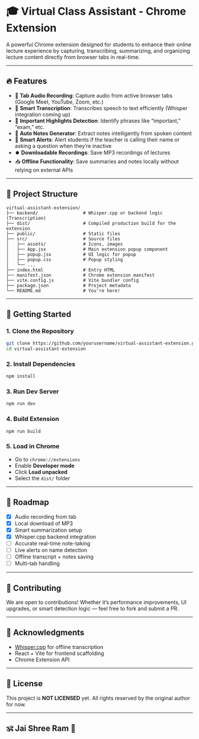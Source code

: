# 🎓 Virtual Class Assistant - Chrome Extension

A powerful Chrome extension designed for students to enhance their online lecture experience by capturing, transcribing, summarizing, and organizing lecture content directly from browser tabs in real-time.

---

## 🔥 Features

* 🎤 **Tab Audio Recording**: Capture audio from active browser tabs (Google Meet, YouTube, Zoom, etc.)
* 📝 **Smart Transcription**: Transcribes speech to text efficiently (Whisper integration coming up)
* 📌 **Important Highlights Detection**: Identify phrases like “important,” “exam,” etc.
* 📄 **Auto Notes Generator**: Extract notes intelligently from spoken content
* 🔔 **Smart Alerts**: Alert students if the teacher is calling their name or asking a question when they’re inactive
* ⏺️ **Downloadable Recordings**: Save MP3 recordings of lectures
* 📥 **Offline Functionality**: Save summaries and notes locally without relying on external APIs

---

## 📁 Project Structure

```
virtual-assistant-extension/
├── backend/                 # Whisper.cpp or backend logic (Transcription)
├── dist/                    # Compiled production build for the extension
├── public/                  # Static files
├── src/                     # Source files
│   ├── assets/              # Icons, images
│   ├── App.jsx              # Main extension popup component
│   ├── popup.jsx            # UI logic for popup
│   ├── popup.css            # Popup styling
│   └── ...
├── index.html               # Entry HTML
├── manifest.json            # Chrome extension manifest
├── vite.config.js           # Vite bundler config
├── package.json             # Project metadata
└── README.md                # You're here!
```

---

## 🚀 Getting Started

### 1. Clone the Repository

```bash
git clone https://github.com/yourusername/virtual-assistant-extension.git
cd virtual-assistant-extension
```

### 2. Install Dependencies

```bash
npm install
```

### 3. Run Dev Server

```bash
npm run dev
```

### 4. Build Extension

```bash
npm run build
```

### 5. Load in Chrome

* Go to `chrome://extensions`
* Enable **Developer mode**
* Click **Load unpacked**
* Select the `dist/` folder

---

## 🎯 Roadmap

* [x] Audio recording from tab
* [x] Local download of MP3
* [x] Smart summarization setup
* [x] Whisper.cpp backend integration
* [ ] Accurate real-time note-taking
* [ ] Live alerts on name detection
* [ ] Offline transcript + notes saving
* [ ] Multi-tab handling

---

## 🤝 Contributing

We are open to contributions! Whether it’s performance improvements, UI upgrades, or smart detection logic — feel free to fork and submit a PR.

---

## 🙏 Acknowledgments

* [Whisper.cpp](https://github.com/ggerganov/whisper.cpp) for offline transcription
* React + Vite for frontend scaffolding
* Chrome Extension API

---

## 📜 License

This project is **NOT LICENSED** yet. All rights reserved by the original author for now.

---

## 🕉 Jai Shree Ram 🙏
